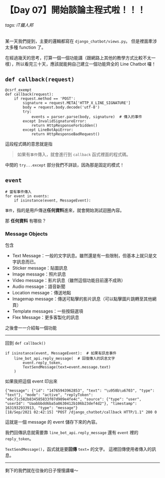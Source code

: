 # 【Day 07】開始談論主程式啦！！！
###### tags: iT鐵人邦
某一天我們提到，主要的邏輯都寫在 `django_chatbot/views.py`。
但是裡面牽涉太多種 function 了。

在經過幾天的思考，打算一個一個功能講（跟網路上其他的教學方式比較不太一樣），所以看完三十天，應該就能夠自己建立一個功能齊全的 Line Chatbot 囉！

## `def callback(request)`

```python=
@csrf_exempt
def callback(request):
    if request.method == 'POST':
        signature = request.META['HTTP_X_LINE_SIGNATURE']
        body = request.body.decode('utf-8')
        try:
            events = parser.parse(body, signature)  # 傳入的事件
        except InvalidSignatureError:
            return HttpResponseForbidden()
        except LineBotApiError:
            return HttpResponseBadRequest()
```

這段程式碼的意思就是指
> 如果有`事件`傳入，就會進行到 `callback` 函式裡面的程式碼。

中間的 `try...except` 部分我們不詳談，因為那是固定的模式！

## `event`

```python=
# 當有事件傳入
for event in events:
    if isinstance(event, MessageEvent): 
```
`事件`，指的是用戶傳送**任何資料**進來，就會開始測試迴圈內容。

那 **任何資料** 有哪些？


### Message Objects

包含
+ Text Message：一般的文字訊息。雖然還是有一些限制，但基本上就只是文字訊息而已。
+ Sticker message：貼圖訊息
+ Image message：照片訊息
+ Video message：影片訊息（雖然這個功能目前還不成熟）
+ Audio message：語音新聞
+ Location message：傳送地點
+ Imagemap message：傳送可點擊的影片訊息（可以點擊圖片跳轉至其他網頁）
+ Template messages：一些按鈕選項
+ Flex Message：更多客製化的訊息

之後會一一介紹每一個功能

---

回到 `def callback()`

```python=
if isinstance(event, MessageEvent):  # 如果有訊息事件
    line_bot_api.reply_message(  # 回復傳入的訊息文字
        event.reply_token,
        TextSendMessage(text=event.message.text)
    )
```

如果我把這個 event 印出來

```shell
{"message": {"id": "14765943962853", "text": "\u958b\u6703", "type": "text"}, "mode": "active", "replyToken": "e6c71c582b834585833f07d909e4fe4c", "source": {"type": "user", "userId": "Uaabbbdd6ba5a8630412b106b23def4d2"}, "timestamp": 1631932933913, "type": "message"}
[18/Sep/2021 02:42:15] "POST /django_chatbot/callback HTTP/1.1" 200 0
```

這就是一個 message 的 event 儲存下來的內容。

我們回傳訊息就需要靠 `line_bot_api.reply_message` 還有 `event` 裡的 `reply_token`。

`TextSendMessage()`，函式就是要**回傳** `text=` 的文字。
這裡回傳使用者傳入的訊息。

----

剩下的我們就在往後的日子慢慢講囉～